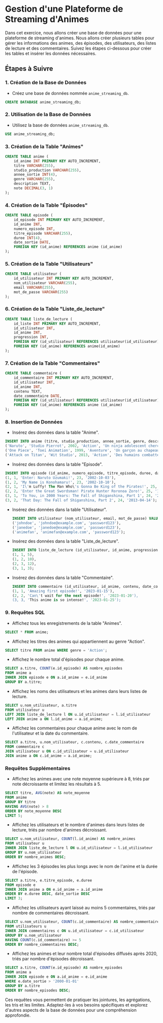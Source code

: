 # Gestion d'une Plateforme de Streaming d'Animes

Dans cet exercice, nous allons créer une base de données pour une plateforme de streaming d'animes. Nous allons créer plusieurs tables pour gérer les informations des animes, des épisodes, des utilisateurs, des listes de lecture et des commentaires. Suivez les étapes ci-dessous pour créer les tables et insérer les données nécessaires.

## Étapes à Suivre

### 1. Création de la Base de Données

-   Créez une base de données nommée `anime_streaming_db`.

```sql
CREATE DATABASE anime_streaming_db;
```

### 2. Utilisation de la Base de Données

-   Utilisez la base de données `anime_streaming_db`.

```sql
USE anime_streaming_db;
```

### 3. Création de la Table "Animes"

```sql
CREATE TABLE anime (
    id_anime INT PRIMARY KEY AUTO_INCREMENT,
    titre VARCHAR(255),
    studio_production VARCHAR(255),
    annee_sortie INT(4),
    genre VARCHAR(255),
    description TEXT,
    note DECIMAL(3, 1)
);
```

### 4. Création de la Table "Épisodes"

```sql
CREATE TABLE episode (
    id_episode INT PRIMARY KEY AUTO_INCREMENT,
    id_anime INT,
    numero_episode INT,
    titre_episode VARCHAR(255),
    duree INT(4),
    date_sortie DATE,
    FOREIGN KEY (id_anime) REFERENCES anime (id_anime)
);
```

### 5. Création de la Table "Utilisateurs"

```sql
CREATE TABLE utilisateur (
    id_utilisateur INT PRIMARY KEY AUTO_INCREMENT,
    nom_utilisateur VARCHAR(255),
    email VARCHAR(255),
    mot_de_passe VARCHAR(255)
);
```

### 6. Création de la Table "Liste_de_lecture"

```sql
CREATE TABLE liste_de_lecture (
    id_liste INT PRIMARY KEY AUTO_INCREMENT,
    id_utilisateur INT,
    id_anime INT,
    progression INT,
    FOREIGN KEY (id_utilisateur) REFERENCES utilisateur(id_utilisateur),
    FOREIGN KEY (id_anime) REFERENCES anime(id_anime)
);
```

### 7. Création de la Table "Commentaires"

```sql
CREATE TABLE commentaire (
    id_commentaire INT PRIMARY KEY AUTO_INCREMENT,
    id_utilisateur INT,
    id_anime INT,
    contenu TEXT,
    date_commentaire DATE,
    FOREIGN KEY (id_utilisateur) REFERENCES utilisateur(id_utilisateur),
    FOREIGN KEY (id_anime) REFERENCES anime (id_anime)
);
```

### 8. Insertion de Données

-   Insérez des données dans la table "Anime".

```sql
INSERT INTO anime (titre, studio_production, annee_sortie, genre, description, note) VALUES
('Naruto', 'Studio Pierrot', 2002, 'Action', 'Un ninja adolescent cherche à devenir Hokage.', 8.5),
('One Piece', 'Toei Animation', 1999, 'Aventure', 'Un garçon au chapeau de paille veut devenir le roi des pirates.', 9.0),
('Attack on Titan', 'Wit Studio', 2013, 'Action', 'Des humains combattent des géants mangeurs d\'hommes.', 8.8);
```

-   Insérez des données dans la table "Episode".

```sql
INSERT INTO episode (id_anime, numero_episode, titre_episode, duree, date_sortie) VALUES
(1, 1, 'Enter: Naruto Uzumaki!', 23, '2002-10-03'),
(1, 2, 'My Name is Konohamaru!', 23, '2002-10-10'),
(2, 1, 'I\'m Luffy! The Man Who\'s Gonna Be King of the Pirates!', 25, '1999-10-20'),
(2, 2, 'Enter the Great Swordsman! Pirate Hunter Roronoa Zoro!', 25, '1999-11-17'),
(3, 1, 'To You, in 2000 Years: The Fall of Shiganshina, Part 1', 24, '2013-04-07'),
(3, 2, 'That Day: The Fall of Shiganshina, Part 2', 24, '2013-04-14');
```

-   Insérez des données dans la table "Utilisateur".

    ```sql
    INSERT INTO utilisateur (nom_utilisateur, email, mot_de_passe) VALUES
    ('johndoe', 'johndoe@example.com', 'password123'),
    ('janedoe', 'janedoe@example.com', 'password123'),
    ('animefan', 'animefan@example.com', 'password123');
    ```

-   Insérez des données dans la table "Liste_de_lecture".

    ```sql
    INSERT INTO liste_de_lecture (id_utilisateur, id_anime, progression) VALUES
    (1, 1, 5),
    (1, 2, 10),
    (2, 3, 12),
    (3, 1, 3);
    ```

-   Insérez des données dans la table "Commentaire".

    ```sql
    INSERT INTO commentaire (id_utilisateur, id_anime, contenu, date_commentaire) VALUES
    (1, 1, 'Amazing first episode!', '2023-01-15'),
    (2, 2, 'Can\'t wait for the next episode!', '2023-01-20'),
    (3, 3, 'This anime is so intense!', '2023-01-25');
    ```

### 9. Requêtes SQL

-   Affichez tous les enregistrements de la table "Animes".

```sql
SELECT * FROM anime;
```

-   Affichez les titres des animes qui appartiennent au genre "Action".

```sql
SELECT titre FROM anime WHERE genre = 'Action';
```

-   Affichez le nombre total d'épisodes pour chaque anime.

```sql
SELECT a.titre, COUNT(e.id_episode) AS nombre_episodes
FROM anime a
INNER JOIN episode e ON a.id_anime = e.id_anime
GROUP BY a.titre;
```

-   Affichez les noms des utilisateurs et les animes dans leurs listes de lecture.

```sql
SELECT u.nom_utilisateur, a.titre
FROM utilisateur u
LEFT JOIN liste_de_lecture l ON u.id_utilisateur = l.id_utilisateur
LEFT JOIN anime a ON l.id_anime = a.id_anime;
```

-   Affichez les commentaires pour chaque anime avec le nom de l'utilisateur et la date du commentaire.

```sql
SELECT a.titre, u.nom_utilisateur, c.contenu, c.date_commentaire
FROM commentaire c
JOIN utilisateur u ON c.id_utilisateur = u.id_utilisateur
JOIN anime a ON c.id_anime = a.id_anime;
```

### Requêtes Supplémentaires

-   Affichez les animes avec une note moyenne supérieure à 8, triés par note décroissante et limitez les résultats à 5.

```sql
SELECT titre, AVG(note) AS note_moyenne
FROM anime
GROUP BY titre
HAVING AVG(note) > 8
ORDER BY note_moyenne DESC
LIMIT 5;
```

-   Affichez les utilisateurs et le nombre d'animes dans leurs listes de lecture, triés par nombre d'animes décroissant.

```sql
SELECT u.nom_utilisateur, COUNT(l.id_anime) AS nombre_animes
FROM utilisateur u
INNER JOIN liste_de_lecture l ON u.id_utilisateur = l.id_utilisateur
GROUP BY u.nom_utilisateur
ORDER BY nombre_animes DESC;
```

-   Affichez les 3 épisodes les plus longs avec le nom de l'anime et la durée de l'épisode.

```sql
SELECT a.titre, e.titre_episode, e.duree
FROM episode e
INNER JOIN anime a ON e.id_anime = a.id_anime
ORDER BY e.duree DESC, date_sortie DESC
LIMIT 3;
```

-   Affichez les utilisateurs ayant laissé au moins 5 commentaires, triés par nombre de commentaires décroissant.

```sql
SELECT u.nom_utilisateur, COUNT(c.id_commentaire) AS nombre_commentaires
FROM utilisateurs u
INNER JOIN commentaires c ON u.id_utilisateur = c.id_utilisateur
GROUP BY u.nom_utilisateur
HAVING COUNT(c.id_commentaire) >= 5
ORDER BY nombre_commentaires DESC;
```

-   Affichez les animes et leur nombre total d'épisodes diffusés après 2020, triés par nombre d'épisodes décroissant.

```sql
SELECT a.titre, COUNT(e.id_episode) AS nombre_episodes
FROM anime a
INNER JOIN episode e ON a.id_anime = e.id_anime
WHERE e.date_sortie > '2000-01-01'
GROUP BY a.titre
ORDER BY nombre_episodes DESC;
```

Ces requêtes vous permettent de pratiquer les jointures, les agrégations, les tris et les limites. Adaptez-les à vos besoins spécifiques et explorez d'autres aspects de la base de données pour une compréhension approfondie.
